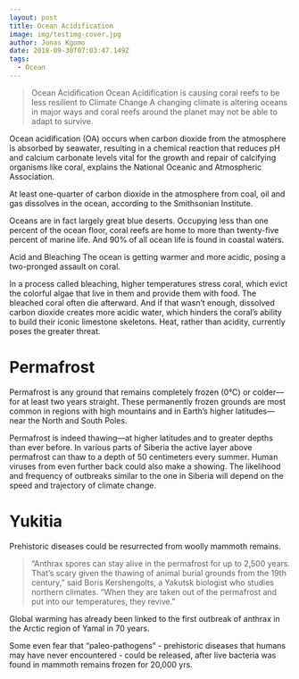 ```yaml
---
layout: post
title: Ocean Acidification 
image: img/testimg-cover.jpg
author: Jonas Kgomo
date: 2018-09-30T07:03:47.149Z
tags: 
  - Ocean
---
```



> Ocean Acidification
Ocean Acidification is causing coral reefs to be less resilient to Climate Change
A changing climate is altering oceans in major ways and coral reefs around the planet may not be able to adapt to survive.

Ocean acidification (OA) occurs when carbon dioxide from the atmosphere is absorbed by seawater, resulting in a chemical reaction that reduces pH and calcium carbonate levels vital for the growth and repair of calcifying organisms like coral, explains the National Oceanic and Atmospheric Association.

At least one-quarter of carbon dioxide in the atmosphere from coal, oil and gas dissolves in the ocean, according to the Smithsonian Institute.

Oceans are in fact largely great blue deserts. Occupying less than one percent of the ocean floor, coral reefs are home to more than twenty-five percent of marine life. And 90% of all ocean life is found in coastal waters.

Acid and Bleaching
The ocean is getting warmer and more acidic, posing a two-pronged assault on coral.

In a process called bleaching, higher temperatures stress coral, which evict the colorful algae that live in them and provide them with food. The bleached coral often die afterward. And if that wasn’t enough, dissolved carbon dioxide creates more acidic water, which hinders the coral’s ability to build their iconic limestone skeletons. Heat, rather than acidity, currently poses the greater threat.

# Permafrost
Permafrost is any ground that remains completely frozen (0°C) or colder—for at least two years straight. These permanently frozen grounds are most common in regions with high mountains and in Earth’s higher latitudes—near the North and South Poles.

Permafrost is indeed thawing—at higher latitudes and to greater depths than ever before. In various parts of Siberia the active layer above permafrost can thaw to a depth of 50 centimeters every summer. Human viruses from even further back could also make a showing. The likelihood and frequency of outbreaks similar to the one in Siberia will depend on the speed and trajectory of climate change.

# Yukitia
Prehistoric diseases could be resurrected from woolly mammoth remains.

> “Anthrax spores can stay alive in the permafrost for up to 2,500 years. That’s scary given the thawing of animal burial grounds from the 19th century,” said Boris Kershengolts, a Yakutsk biologist who studies northern climates. “When they are taken out of the permafrost and put into our temperatures, they revive.”

Global warming has already been linked to the first outbreak of anthrax in the Arctic region of Yamal in 70 years.

Some even fear that “paleo-pathogens” - prehistoric diseases that humans may have never encountered - could be released, after live bacteria was found in mammoth remains frozen for 20,000 yrs.